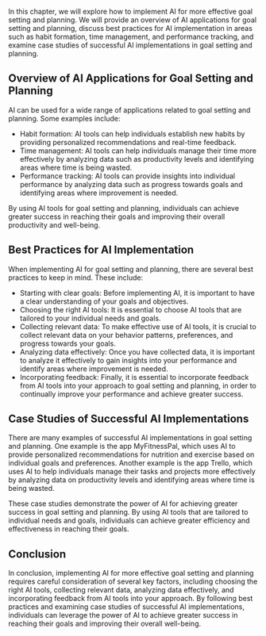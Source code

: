 

In this chapter, we will explore how to implement AI for more effective goal setting and planning. We will provide an overview of AI applications for goal setting and planning, discuss best practices for AI implementation in areas such as habit formation, time management, and performance tracking, and examine case studies of successful AI implementations in goal setting and planning.

Overview of AI Applications for Goal Setting and Planning
---------------------------------------------------------

AI can be used for a wide range of applications related to goal setting and planning. Some examples include:

* Habit formation: AI tools can help individuals establish new habits by providing personalized recommendations and real-time feedback.
* Time management: AI tools can help individuals manage their time more effectively by analyzing data such as productivity levels and identifying areas where time is being wasted.
* Performance tracking: AI tools can provide insights into individual performance by analyzing data such as progress towards goals and identifying areas where improvement is needed.

By using AI tools for goal setting and planning, individuals can achieve greater success in reaching their goals and improving their overall productivity and well-being.

Best Practices for AI Implementation
------------------------------------

When implementing AI for goal setting and planning, there are several best practices to keep in mind. These include:

* Starting with clear goals: Before implementing AI, it is important to have a clear understanding of your goals and objectives.
* Choosing the right AI tools: It is essential to choose AI tools that are tailored to your individual needs and goals.
* Collecting relevant data: To make effective use of AI tools, it is crucial to collect relevant data on your behavior patterns, preferences, and progress towards your goals.
* Analyzing data effectively: Once you have collected data, it is important to analyze it effectively to gain insights into your performance and identify areas where improvement is needed.
* Incorporating feedback: Finally, it is essential to incorporate feedback from AI tools into your approach to goal setting and planning, in order to continually improve your performance and achieve greater success.

Case Studies of Successful AI Implementations
---------------------------------------------

There are many examples of successful AI implementations in goal setting and planning. One example is the app MyFitnessPal, which uses AI to provide personalized recommendations for nutrition and exercise based on individual goals and preferences. Another example is the app Trello, which uses AI to help individuals manage their tasks and projects more effectively by analyzing data on productivity levels and identifying areas where time is being wasted.

These case studies demonstrate the power of AI for achieving greater success in goal setting and planning. By using AI tools that are tailored to individual needs and goals, individuals can achieve greater efficiency and effectiveness in reaching their goals.

Conclusion
----------

In conclusion, implementing AI for more effective goal setting and planning requires careful consideration of several key factors, including choosing the right AI tools, collecting relevant data, analyzing data effectively, and incorporating feedback from AI tools into your approach. By following best practices and examining case studies of successful AI implementations, individuals can leverage the power of AI to achieve greater success in reaching their goals and improving their overall well-being.
